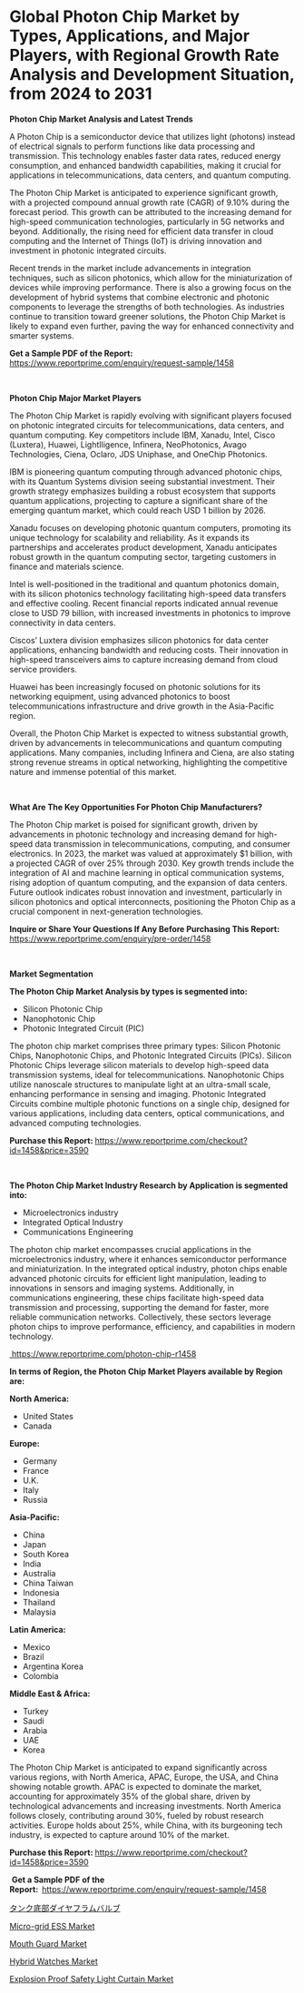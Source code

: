 <p><h1>Global Photon Chip Market by Types, Applications, and Major Players, with Regional Growth Rate Analysis and Development Situation, from 2024 to 2031</h1></p><p><strong>Photon Chip Market Analysis and Latest Trends</strong></p>
<p><p>A Photon Chip is a semiconductor device that utilizes light (photons) instead of electrical signals to perform functions like data processing and transmission. This technology enables faster data rates, reduced energy consumption, and enhanced bandwidth capabilities, making it crucial for applications in telecommunications, data centers, and quantum computing.</p><p>The Photon Chip Market is anticipated to experience significant growth, with a projected compound annual growth rate (CAGR) of 9.10% during the forecast period. This growth can be attributed to the increasing demand for high-speed communication technologies, particularly in 5G networks and beyond. Additionally, the rising need for efficient data transfer in cloud computing and the Internet of Things (IoT) is driving innovation and investment in photonic integrated circuits.</p><p>Recent trends in the market include advancements in integration techniques, such as silicon photonics, which allow for the miniaturization of devices while improving performance. There is also a growing focus on the development of hybrid systems that combine electronic and photonic components to leverage the strengths of both technologies. As industries continue to transition toward greener solutions, the Photon Chip Market is likely to expand even further, paving the way for enhanced connectivity and smarter systems.</p></p>
<p><strong>Get a Sample PDF of the Report:&nbsp;</strong> <a href="https://www.reportprime.com/enquiry/request-sample/1458">https://www.reportprime.com/enquiry/request-sample/1458</a></p>
<p>&nbsp;</p>
<p><strong>Photon Chip Major Market Players</strong></p>
<p><p>The Photon Chip Market is rapidly evolving with significant players focused on photonic integrated circuits for telecommunications, data centers, and quantum computing. Key competitors include IBM, Xanadu, Intel, Cisco (Luxtera), Huawei, LightIligence, Infinera, NeoPhotonics, Avago Technologies, Ciena, Oclaro, JDS Uniphase, and OneChip Photonics.</p><p>IBM is pioneering quantum computing through advanced photonic chips, with its Quantum Systems division seeing substantial investment. Their growth strategy emphasizes building a robust ecosystem that supports quantum applications, projecting to capture a significant share of the emerging quantum market, which could reach USD 1 billion by 2026.</p><p>Xanadu focuses on developing photonic quantum computers, promoting its unique technology for scalability and reliability. As it expands its partnerships and accelerates product development, Xanadu anticipates robust growth in the quantum computing sector, targeting customers in finance and materials science.</p><p>Intel is well-positioned in the traditional and quantum photonics domain, with its silicon photonics technology facilitating high-speed data transfers and effective cooling. Recent financial reports indicated annual revenue close to USD 79 billion, with increased investments in photonics to improve connectivity in data centers.</p><p>Ciscos’ Luxtera division emphasizes silicon photonics for data center applications, enhancing bandwidth and reducing costs. Their innovation in high-speed transceivers aims to capture increasing demand from cloud service providers.</p><p>Huawei has been increasingly focused on photonic solutions for its networking equipment, using advanced photonics to boost telecommunications infrastructure and drive growth in the Asia-Pacific region.</p><p>Overall, the Photon Chip Market is expected to witness substantial growth, driven by advancements in telecommunications and quantum computing applications. Many companies, including Infinera and Ciena, are also stating strong revenue streams in optical networking, highlighting the competitive nature and immense potential of this market.</p></p>
<p>&nbsp;</p>
<p><strong>What Are The Key Opportunities For Photon Chip Manufacturers?</strong></p>
<p><p>The Photon Chip market is poised for significant growth, driven by advancements in photonic technology and increasing demand for high-speed data transmission in telecommunications, computing, and consumer electronics. In 2023, the market was valued at approximately $1 billion, with a projected CAGR of over 25% through 2030. Key growth trends include the integration of AI and machine learning in optical communication systems, rising adoption of quantum computing, and the expansion of data centers. Future outlook indicates robust innovation and investment, particularly in silicon photonics and optical interconnects, positioning the Photon Chip as a crucial component in next-generation technologies.</p></p>
<p><strong>Inquire or Share Your Questions If Any Before Purchasing This Report:</strong> <a href="https://www.reportprime.com/enquiry/pre-order/1458">https://www.reportprime.com/enquiry/pre-order/1458</a></p>
<p>&nbsp;</p>
<p><strong>Market Segmentation</strong></p>
<p><strong>The Photon Chip Market Analysis by types is segmented into:</strong></p>
<p><ul><li>Silicon Photonic Chip</li><li>Nanophotonic Chip</li><li>Photonic Integrated Circuit (PIC)</li></ul></p>
<p><p>The photon chip market comprises three primary types: Silicon Photonic Chips, Nanophotonic Chips, and Photonic Integrated Circuits (PICs). Silicon Photonic Chips leverage silicon materials to develop high-speed data transmission systems, ideal for telecommunications. Nanophotonic Chips utilize nanoscale structures to manipulate light at an ultra-small scale, enhancing performance in sensing and imaging. Photonic Integrated Circuits combine multiple photonic functions on a single chip, designed for various applications, including data centers, optical communications, and advanced computing technologies.</p></p>
<p><strong>Purchase this Report:&nbsp;</strong><a href="https://www.reportprime.com/checkout?id=1458&price=3590">https://www.reportprime.com/checkout?id=1458&price=3590</a></p>
<p>&nbsp;</p>
<p><strong>The Photon Chip Market Industry Research by Application is segmented into:</strong></p>
<p><ul><li>Microelectronics industry</li><li>Integrated Optical Industry</li><li>Communications Engineering</li></ul></p>
<p><p>The photon chip market encompasses crucial applications in the microelectronics industry, where it enhances semiconductor performance and miniaturization. In the integrated optical industry, photon chips enable advanced photonic circuits for efficient light manipulation, leading to innovations in sensors and imaging systems. Additionally, in communications engineering, these chips facilitate high-speed data transmission and processing, supporting the demand for faster, more reliable communication networks. Collectively, these sectors leverage photon chips to improve performance, efficiency, and capabilities in modern technology.</p></p>
<p><a href="https://www.reportprime.com/photon-chip-r1458">&nbsp;https://www.reportprime.com/photon-chip-r1458</a></p>
<p><strong>In terms of Region, the Photon Chip Market Players available by Region are:</strong></p>
<p>
    <p> <strong> North America: </strong>
        <ul>
            <li>United States</li>
            <li>Canada</li>
        </ul>
        </p> 
    <p> <strong> Europe: </strong>
        <ul>
            <li>Germany</li>
            <li>France</li>
            <li>U.K.</li>
            <li>Italy</li>
            <li>Russia</li>
        </ul>
        </p> 
    <p> <strong> Asia-Pacific: </strong>
        <ul>
            <li>China</li>
            <li>Japan</li>
            <li>South Korea</li>
            <li>India</li>
            <li>Australia</li>
            <li>China Taiwan</li>
            <li>Indonesia</li>
            <li>Thailand</li>
            <li>Malaysia</li>
        </ul>
        </p> 
    <p> <strong> Latin America: </strong>
        <ul>
            <li>Mexico</li>
            <li>Brazil</li>
            <li>Argentina Korea</li>
            <li>Colombia</li>
        </ul>
        </p> 
    <p> <strong> Middle East & Africa: </strong>
        <ul>
            <li>Turkey</li>
            <li>Saudi</li>
            <li>Arabia</li>
            <li>UAE</li>
            <li>Korea</li>
        </ul>
    </p>
    </p>
<p><p>The Photon Chip Market is anticipated to expand significantly across various regions, with North America, APAC, Europe, the USA, and China showing notable growth. APAC is expected to dominate the market, accounting for approximately 35% of the global share, driven by technological advancements and increasing investments. North America follows closely, contributing around 30%, fueled by robust research activities. Europe holds about 25%, while China, with its burgeoning tech industry, is expected to capture around 10% of the market.</p></p>
<p><strong>Purchase this Report: </strong><a href="https://www.reportprime.com/checkout?id=1458&price=3590">https://www.reportprime.com/checkout?id=1458&price=3590</a></p>
<p>&nbsp;<strong>Get a Sample PDF of the Report:&nbsp;&nbsp;</strong><a href="https://www.reportprime.com/enquiry/request-sample/1458">https://www.reportprime.com/enquiry/request-sample/1458</a></p>
<p><strong></strong></p>
<p><p><a href="https://medium.com/@roseperez232/%E3%82%BF%E3%83%B3%E3%82%AF%E3%83%9C%E3%83%88%E3%83%A0%E3%83%80%E3%82%A4%E3%82%A2%E3%83%95%E3%83%A9%E3%83%A0%E3%83%90%E3%83%AB%E3%83%96%E5%B8%82%E5%A0%B4%E3%81%AE%E6%88%90%E9%95%B7-%E5%B8%82%E5%A0%B4%E3%81%AE%E3%82%BB%E3%82%B0%E3%83%A1%E3%83%B3%E3%83%86%E3%83%BC%E3%82%B7%E3%83%A7%E3%83%B3-%E5%9C%B0%E5%9F%9F%E5%88%86%E6%9E%90-%E3%82%B0%E3%83%AD%E3%83%BC%E3%83%90%E3%83%AB%E4%BA%88%E6%B8%AC2031-6bbad8181175">タンク底部ダイヤフラムバルブ</a></p><p><a href="https://medium.com/@francesprichey/future-insights-into-the-micro-grid-ess-market-trends-and-regional-analysis-for-the-year-6163ce5d2fad">Micro-grid ESS Market</a></p><p><a href="https://www.linkedin.com/pulse/role-mouth-guard-market-applications-contact-sportnon-contact-tgwxf?trackingId=THcwsi%2FuSo%2BQhD6BlzOQFA%3D%3D">Mouth Guard Market</a></p><p><a href="https://www.linkedin.com/pulse/global-hybrid-watches-market-product-type-application-region-e8a8f?trackingId=dKKLMmPPRSafDYi9%2FpIu0Q%3D%3D">Hybrid Watches Market</a></p><p><a href="https://issuu.com/reportprime-2/docs/explosion-proof-safety-light-curtai_a2560af8774c55">Explosion Proof Safety Light Curtain Market</a></p></p>